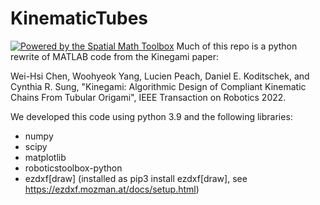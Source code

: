 # KinematicTubes
[![Powered by the Spatial Math Toolbox](https://github.com/bdaiinstitute/spatialmath-python/raw/master/.github/svg/sm_powered.min.svg)](https://github.com/bdaiinstitute/spatialmath-python)
Much of this repo is a python rewrite of MATLAB code from the Kinegami paper:

Wei-Hsi Chen, Woohyeok Yang, Lucien Peach, Daniel E. Koditschek, and Cynthia R. Sung,
"Kinegami: Algorithmic Design of Compliant Kinematic Chains From Tubular Origami",
IEEE Transaction on Robotics 2022.

We developed this code using python 3.9 and the following libraries:
- numpy
- scipy
- matplotlib
- roboticstoolbox-python
- ezdxf[draw] (installed as pip3 install ezdxf[draw], see https://ezdxf.mozman.at/docs/setup.html)
